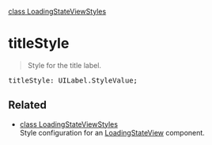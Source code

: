 [class LoadingStateViewStyles](LoadingStateViewStyles.md)

# titleStyle

> Style for the title label.

<pre class="docgen_signature">titleStyle: UILabel.StyleValue;</pre>

## Related

- [<!--{ref:class}-->class LoadingStateViewStyles](LoadingStateViewStyles.md) \
    Style configuration for an [LoadingStateView](LoadingStateView.md) component.

